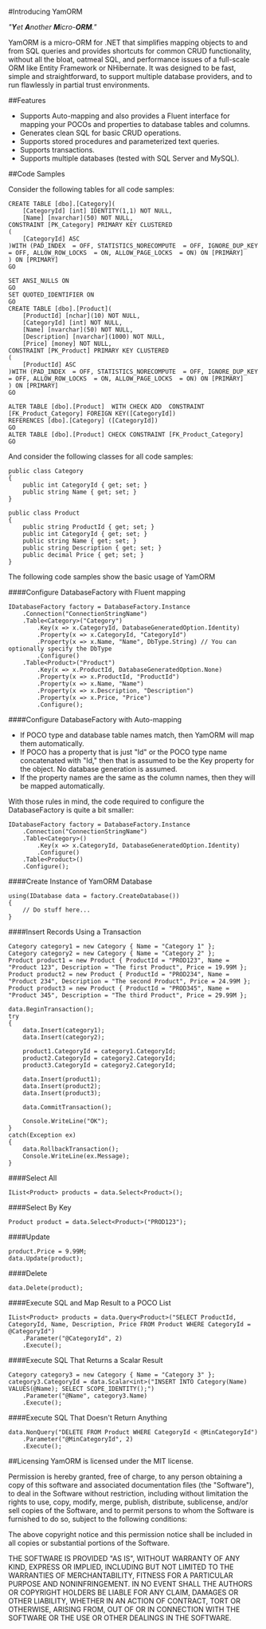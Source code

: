 #Introducing YamORM

_"**Y**et **A**nother **M**icro-**ORM**."_

YamORM is a micro-ORM for .NET that simplifies mapping objects to and from SQL queries and provides shortcuts for common CRUD functionality, without all the bloat, oatmeal SQL, and performance issues of a full-scale ORM like Entity Framework or NHibernate. It was designed to be fast, simple and straightforward, to support multiple database providers, and to run flawlessly in partial trust environments.

##Features

* Supports Auto-mapping and also provides a Fluent interface for mapping your POCOs and properties to database tables and columns.
* Generates clean SQL for basic CRUD operations.
* Supports stored procedures and parameterized text queries.
* Supports transactions.
* Supports multiple databases (tested with SQL Server and MySQL).

##Code Samples

Consider the following tables for all code samples:

    CREATE TABLE [dbo].[Category](
        [CategoryId] [int] IDENTITY(1,1) NOT NULL,
        [Name] [nvarchar](50) NOT NULL,
    CONSTRAINT [PK_Category] PRIMARY KEY CLUSTERED 
    (
        [CategoryId] ASC
    )WITH (PAD_INDEX  = OFF, STATISTICS_NORECOMPUTE  = OFF, IGNORE_DUP_KEY = OFF, ALLOW_ROW_LOCKS  = ON, ALLOW_PAGE_LOCKS  = ON) ON [PRIMARY]
    ) ON [PRIMARY]
    GO

    SET ANSI_NULLS ON
    GO
    SET QUOTED_IDENTIFIER ON
    GO
    CREATE TABLE [dbo].[Product](
        [ProductId] [nchar](10) NOT NULL,
        [CategoryId] [int] NOT NULL,
        [Name] [nvarchar](50) NOT NULL,
        [Description] [nvarchar](1000) NOT NULL,
        [Price] [money] NOT NULL,
    CONSTRAINT [PK_Product] PRIMARY KEY CLUSTERED 
    (
        [ProductId] ASC
    )WITH (PAD_INDEX  = OFF, STATISTICS_NORECOMPUTE  = OFF, IGNORE_DUP_KEY = OFF, ALLOW_ROW_LOCKS  = ON, ALLOW_PAGE_LOCKS  = ON) ON [PRIMARY]
    ) ON [PRIMARY]
    GO

    ALTER TABLE [dbo].[Product]  WITH CHECK ADD  CONSTRAINT [FK_Product_Category] FOREIGN KEY([CategoryId])
    REFERENCES [dbo].[Category] ([CategoryId])
    GO
    ALTER TABLE [dbo].[Product] CHECK CONSTRAINT [FK_Product_Category]
    GO

And consider the following classes for all code samples:

    public class Category
    {
        public int CategoryId { get; set; }
        public string Name { get; set; }
    }

    public class Product
    {
        public string ProductId { get; set; }
        public int CategoryId { get; set; }
        public string Name { get; set; }
        public string Description { get; set; }
        public decimal Price { get; set; }
    }

The following code samples show the basic usage of YamORM

####Configure DatabaseFactory with Fluent mapping
    
    IDatabaseFactory factory = DatabaseFactory.Instance
        .Connection("ConnectionStringName")
        .Table<Category>("Category")
            .Key(x => x.CategoryId, DatabaseGeneratedOption.Identity)
            .Property(x => x.CategoryId, "CategoryId")
            .Property(x => x.Name, "Name", DbType.String) // You can optionally specify the DbType
            .Configure()
        .Table<Product>("Product")
            .Key(x => x.ProductId, DatabaseGeneratedOption.None)
            .Property(x => x.ProductId, "ProductId")
            .Property(x => x.Name, "Name")
            .Property(x => x.Description, "Description")
            .Property(x => x.Price, "Price")
            .Configure();

####Configure DatabaseFactory with Auto-mapping

* If POCO type and database table names match, then YamORM will map them automatically.
* If POCO has a property that is just "Id" or the POCO type name concatenated with "Id," then that is assumed to be the Key property for the object. No database generation is assumed.
* If the property names are the same as the column names, then they will be mapped automatically.

With those rules in mind, the code required to configure the DatabaseFactory is quite a bit smaller:

    IDatabaseFactory factory = DatabaseFactory.Instance
        .Connection("ConnectionStringName")
        .Table<Category>()
            .Key(x => x.CategoryId, DatabaseGeneratedOption.Identity)
            .Configure()
        .Table<Product>()
        .Configure();

####Create Instance of YamORM Database

    using(IDatabase data = factory.CreateDatabase())
    {
        // Do stuff here...
    }

####Insert Records Using a Transaction

    Category category1 = new Category { Name = "Category 1" };
    Category category2 = new Category { Name = "Category 2" };
    Product product1 = new Product { ProductId = "PROD123", Name = "Product 123", Description = "The first Product", Price = 19.99M };
    Product product2 = new Product { ProductId = "PROD234", Name = "Product 234", Description = "The second Product", Price = 24.99M };
    Product product3 = new Product { ProductId = "PROD345", Name = "Product 345", Description = "The third Product", Price = 29.99M };

    data.BeginTransaction();
    try
    {
        data.Insert(category1);
        data.Insert(category2);

        product1.CategoryId = category1.CategoryId;
        product2.CategoryId = category2.CategoryId;
        product3.CategoryId = category2.CategoryId;

        data.Insert(product1);
        data.Insert(product2);
        data.Insert(product3);

        data.CommitTransaction();
                
        Console.WriteLine("OK");
    }
    catch(Exception ex)
    {
        data.RollbackTransaction();
        Console.WriteLine(ex.Message);
    }

####Select All

    IList<Product> products = data.Select<Product>();
    
####Select By Key

    Product product = data.Select<Product>("PROD123");

####Update

    product.Price = 9.99M;
    data.Update(product);

####Delete

    data.Delete(product);

####Execute SQL and Map Result to a POCO List

    IList<Product> products = data.Query<Product>("SELECT ProductId, CategoryId, Name, Description, Price FROM Product WHERE CategoryId = @CategoryId")
        .Parameter("@CategoryId", 2)
        .Execute();

####Execute SQL That Returns a Scalar Result

    Category category3 = new Category { Name = "Category 3" };
    category3.CategoryId = data.Scalar<int>("INSERT INTO Category(Name) VALUES(@Name); SELECT SCOPE_IDENTITY();")
        .Parameter("@Name", category3.Name)
        .Execute();

####Execute SQL That Doesn't Return Anything

    data.NonQuery("DELETE FROM Product WHERE CategoryId < @MinCategoryId")
        .Parameter("@MinCategoryId", 2)
        .Execute();

##Licensing
YamORM is licensed under the MIT license.

Permission is hereby granted, free of charge, to any person obtaining a copy of this software and associated documentation files (the "Software"), to deal in the Software without restriction, including without limitation the rights to use, copy, modify, merge, publish, distribute, sublicense, and/or sell copies of the Software, and to permit persons to whom the Software is furnished to do so, subject to the following conditions:

The above copyright notice and this permission notice shall be included in all copies or substantial portions of the Software.

THE SOFTWARE IS PROVIDED "AS IS", WITHOUT WARRANTY OF ANY KIND, EXPRESS OR IMPLIED, INCLUDING BUT NOT LIMITED TO THE WARRANTIES OF MERCHANTABILITY, FITNESS FOR A PARTICULAR PURPOSE AND NONINFRINGEMENT. IN NO EVENT SHALL THE AUTHORS OR COPYRIGHT HOLDERS BE LIABLE FOR ANY CLAIM, DAMAGES OR OTHER LIABILITY, WHETHER IN AN ACTION OF CONTRACT, TORT OR OTHERWISE, ARISING FROM, OUT OF OR IN CONNECTION WITH THE SOFTWARE OR THE USE OR OTHER DEALINGS IN THE SOFTWARE.